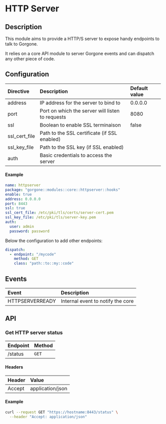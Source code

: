 # HTTP Server

## Description

This module aims to provide a HTTP/S server to expose handy endpoints to talk to Gorgone.

It relies on a core API module to server Gorgone events and can dispatch any other piece of code.

## Configuration

| Directive | Description | Default value |
| :- | :- | :- |
| address | IP address for the server to bind to | 0.0.0.0 |
| port | Port on which the server will listen to requests | 8080 |
| ssl | Boolean to enable SSL terminaison | false |
| ssl_cert_file | Path to the SSL certificate (if SSL enabled) |  |
| ssl_key_file | Path to the SSL key (if SSL enabled) |  |
| auth | Basic credentials to access the server |  |

#### Example

```yaml
name: httpserver
package: "gorgone::modules::core::httpserver::hooks"
enable: true
address: 0.0.0.0
port: 8443
ssl: true
ssl_cert_file: /etc/pki/tls/certs/server-cert.pem
ssl_key_file: /etc/pki/tls/server-key.pem
auth:
  user: admin
  password: password
```

Below the configuration to add other endpoints:

```yaml
dispatch:
  - endpoint: "/mycode"
    method: GET
    class: "path::to::my::code"
```

## Events

| Event | Description |
| :- | :- |
| HTTPSERVERREADY | Internal event to notify the core |

## API

### Get HTTP server status

| Endpoint | Method |
| :- | :- |
| /status | `GET` |

#### Headers

| Header | Value |
| :- | :- |
| Accept | application/json |

#### Example

```bash
curl --request GET "https://hostname:8443/status" \
  --header "Accept: application/json"
```

